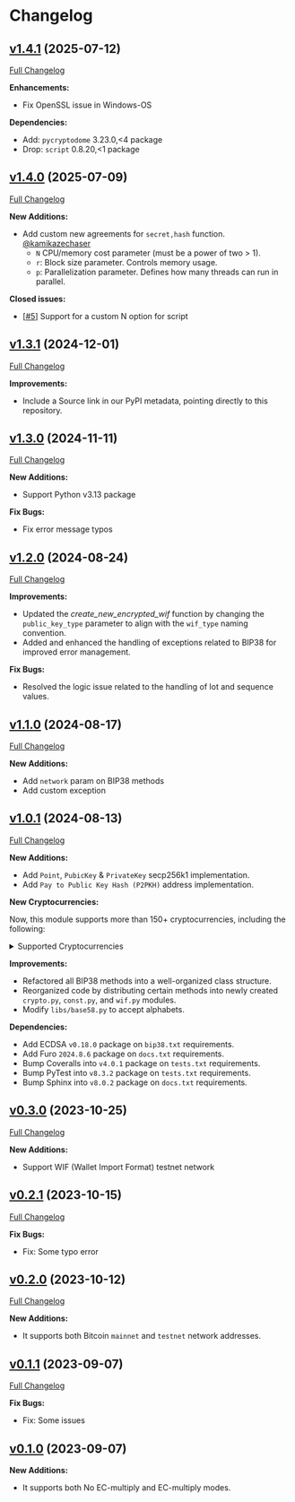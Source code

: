 # Changelog

## [v1.4.1](https://github.com/hdwallet-io/python-bip38/tree/v1.4.1) (2025-07-12)

[Full Changelog](https://github.com/hdwallet-io/python-bip38/compare/v1.4.0...v1.4.1)

**Enhancements:**

- Fix OpenSSL issue in Windows-OS

**Dependencies:**

- Add: `pycryptodome` 3.23.0,<4 package
- Drop: `script` 0.8.20,<1 package

## [v1.4.0](https://github.com/hdwallet-io/python-bip38/tree/v1.4.0) (2025-07-09)

[Full Changelog](https://github.com/hdwallet-io/python-bip38/compare/v1.3.1...v1.4.0)

**New Additions:**

- Add custom new agreements for `secret,hash` function. [@kamikazechaser](https://github.com/kamikazechaser)
  - `N` CPU/memory cost parameter (must be a power of two > 1).
  - `r`: Block size parameter. Controls memory usage.
  - `p`: Parallelization parameter. Defines how many threads can run in parallel.

**Closed issues:**

- [[#5](https://github.com/hdwallet-io/python-bip38/issues/5)] Support for a custom N option for script

## [v1.3.1](https://github.com/hdwallet-io/python-bip38/tree/v1.3.1) (2024-12-01)

[Full Changelog](https://github.com/hdwallet-io/python-bip38/compare/v1.3.0...v1.3.1)

**Improvements:**

- Include a Source link in our PyPI metadata, pointing directly to this repository.

## [v1.3.0](https://github.com/hdwallet-io/python-bip38/tree/v1.3.0) (2024-11-11)

[Full Changelog](https://github.com/hdwallet-io/python-bip38/compare/v1.2.0...v1.3.0)

**New Additions:**

- Support Python v3.13 package

**Fix Bugs:**

- Fix error message typos

## [v1.2.0](https://github.com/hdwallet-io/python-bip38/tree/v1.2.0) (2024-08-24)

[Full Changelog](https://github.com/hdwallet-io/python-bip38/compare/v1.1.0...v1.2.0)

**Improvements:**

- Updated the *create_new_encrypted_wif* function by changing the `public_key_type` parameter to align with the `wif_type` naming convention.
- Added and enhanced the handling of exceptions related to BIP38 for improved error management.

**Fix Bugs:**

- Resolved the logic issue related to the handling of lot and sequence values.

## [v1.1.0](https://github.com/hdwallet-io/python-bip38/tree/v1.1.0) (2024-08-17)

[Full Changelog](https://github.com/hdwallet-io/python-bip38/compare/v1.0.1...v1.1.0)

**New Additions:**

- Add `network` param on BIP38 methods
- Add custom exception

## [v1.0.1](https://github.com/hdwallet-io/python-bip38/tree/v1.0.1) (2024-08-13)

[Full Changelog](https://github.com/hdwallet-io/python-bip38/compare/v0.3.0...v1.0.1)

**New Additions:**

- Add `Point`, `PubicKey` & `PrivateKey` secp256k1 implementation.
- Add `Pay to Public Key Hash (P2PKH)` address implementation.

**New Cryptocurrencies:**

Now, this module supports more than 150+ cryptocurrencies, including the following:

<details>
  <summary>Supported Cryptocurrencies</summary><br/>

  <table><thead><tr><th align='left'><div style="margin: 0;">Name</div></th><th><div style="margin: 0;">Network</div></th><th><div style="margin: 0;">WIF Prefix</div></th><th><div style="margin: 0;">Address Prefix</div></th></tr></thead><tbody><tr><td align='left' rowspan='1'>Adcoin</td><td align='center'><code>mainnet</code></td><td align='center'><code>0xb0</code></td><td align='center'><code>0x17</code></td></tr><tr><td align='left' rowspan='1'>Anon</td><td align='center'><code>mainnet</code></td><td align='center'><code>0x80</code></td><td align='center'><code>0x582</code></td></tr><tr><td align='left' rowspan='1'>Argoneum</td><td align='center'><code>mainnet</code></td><td align='center'><code>0xbf</code></td><td align='center'><code>0x32</code></td></tr><tr><td align='left' rowspan='1'>Artax</td><td align='center'><code>mainnet</code></td><td align='center'><code>0x97</code></td><td align='center'><code>0x17</code></td></tr><tr><td align='left' rowspan='1'>Aryacoin</td><td align='center'><code>mainnet</code></td><td align='center'><code>0x97</code></td><td align='center'><code>0x17</code></td></tr><tr><td align='left' rowspan='1'>Asiacoin</td><td align='center'><code>mainnet</code></td><td align='center'><code>0x97</code></td><td align='center'><code>0x17</code></td></tr><tr><td align='left' rowspan='1'>Auroracoin</td><td align='center'><code>mainnet</code></td><td align='center'><code>0x97</code></td><td align='center'><code>0x17</code></td></tr><tr><td align='left' rowspan='1'>Avian</td><td align='center'><code>mainnet</code></td><td align='center'><code>0x80</code></td><td align='center'><code>0x3c</code></td></tr><tr><td align='left' rowspan='1'>Axe</td><td align='center'><code>mainnet</code></td><td align='center'><code>0xcc</code></td><td align='center'><code>0x37</code></td></tr><tr><td align='left' rowspan='1'>Bata</td><td align='center'><code>mainnet</code></td><td align='center'><code>0xa4</code></td><td align='center'><code>0x19</code></td></tr><tr><td align='left' rowspan='1'>BeetleCoin</td><td align='center'><code>mainnet</code></td><td align='center'><code>0x99</code></td><td align='center'><code>0x1a</code></td></tr><tr><td align='left' rowspan='1'>BelaCoin</td><td align='center'><code>mainnet</code></td><td align='center'><code>0x99</code></td><td align='center'><code>0x19</code></td></tr><tr><td align='left' rowspan='1'>BitCloud</td><td align='center'><code>mainnet</code></td><td align='center'><code>0x99</code></td><td align='center'><code>0x19</code></td></tr><tr><td align='left' rowspan='1'>BitSend</td><td align='center'><code>mainnet</code></td><td align='center'><code>0xcc</code></td><td align='center'><code>0x66</code></td></tr><tr><td align='left' rowspan='3'>Bitcoin</td><td align='center'><code>mainnet</code></td><td align='center'><code>0x80</code></td><td align='center'><code>0x00</code></td></tr><tr><td align='center'><code>testnet</code></td><td align='center'><code>0xef</code></td><td align='center'><code>0x6f</code></td></tr><tr><td align='center'><code>regtest</code></td><td align='center'><code>0xef</code></td><td align='center'><code>0x6f</code></td></tr><tr><td align='left' rowspan='1'>BitcoinAtom</td><td align='center'><code>mainnet</code></td><td align='center'><code>0x80</code></td><td align='center'><code>0x17</code></td></tr><tr><td align='left' rowspan='1'>BitcoinGold</td><td align='center'><code>mainnet</code></td><td align='center'><code>0x80</code></td><td align='center'><code>0x26</code></td></tr><tr><td align='left' rowspan='1'>BitcoinGreen</td><td align='center'><code>mainnet</code></td><td align='center'><code>0x2e</code></td><td align='center'><code>0x26</code></td></tr><tr><td align='left' rowspan='1'>BitcoinPlus</td><td align='center'><code>mainnet</code></td><td align='center'><code>0x99</code></td><td align='center'><code>0x19</code></td></tr><tr><td align='left' rowspan='2'>BitcoinPrivate</td><td align='center'><code>mainnet</code></td><td align='center'><code>0x80</code></td><td align='center'><code>0x1325</code></td></tr><tr><td align='center'><code>testnet</code></td><td align='center'><code>0xef</code></td><td align='center'><code>0x1957</code></td></tr><tr><td align='left' rowspan='1'>BitcoinSV</td><td align='center'><code>mainnet</code></td><td align='center'><code>0x80</code></td><td align='center'><code>0x00</code></td></tr><tr><td align='left' rowspan='1'>BitcoinZ</td><td align='center'><code>mainnet</code></td><td align='center'><code>0x80</code></td><td align='center'><code>0x1cb8</code></td></tr><tr><td align='left' rowspan='1'>Bitcore</td><td align='center'><code>mainnet</code></td><td align='center'><code>0x80</code></td><td align='center'><code>0x03</code></td></tr><tr><td align='left' rowspan='1'>Blackcoin</td><td align='center'><code>mainnet</code></td><td align='center'><code>0x99</code></td><td align='center'><code>0x19</code></td></tr><tr><td align='left' rowspan='1'>BlockStamp</td><td align='center'><code>mainnet</code></td><td align='center'><code>0x80</code></td><td align='center'><code>0x00</code></td></tr><tr><td align='left' rowspan='2'>Blocknode</td><td align='center'><code>mainnet</code></td><td align='center'><code>0x4b</code></td><td align='center'><code>0x19</code></td></tr><tr><td align='center'><code>testnet</code></td><td align='center'><code>0x89</code></td><td align='center'><code>0x55</code></td></tr><tr><td align='left' rowspan='1'>Bolivarcoin</td><td align='center'><code>mainnet</code></td><td align='center'><code>0xd5</code></td><td align='center'><code>0x55</code></td></tr><tr><td align='left' rowspan='1'>BritCoin</td><td align='center'><code>mainnet</code></td><td align='center'><code>0x99</code></td><td align='center'><code>0x19</code></td></tr><tr><td align='left' rowspan='1'>CPUChain</td><td align='center'><code>mainnet</code></td><td align='center'><code>0x80</code></td><td align='center'><code>0x1c</code></td></tr><tr><td align='left' rowspan='1'>CanadaeCoin</td><td align='center'><code>mainnet</code></td><td align='center'><code>0x9c</code></td><td align='center'><code>0x1c</code></td></tr><tr><td align='left' rowspan='1'>Cannacoin</td><td align='center'><code>mainnet</code></td><td align='center'><code>0x9c</code></td><td align='center'><code>0x1c</code></td></tr><tr><td align='left' rowspan='1'>Clams</td><td align='center'><code>mainnet</code></td><td align='center'><code>0x85</code></td><td align='center'><code>0x89</code></td></tr><tr><td align='left' rowspan='1'>ClubCoin</td><td align='center'><code>mainnet</code></td><td align='center'><code>0x99</code></td><td align='center'><code>0x1c</code></td></tr><tr><td align='left' rowspan='1'>Compcoin</td><td align='center'><code>mainnet</code></td><td align='center'><code>0x9c</code></td><td align='center'><code>0x1c</code></td></tr><tr><td align='left' rowspan='1'>CranePay</td><td align='center'><code>mainnet</code></td><td align='center'><code>0x7b</code></td><td align='center'><code>0x1c</code></td></tr><tr><td align='left' rowspan='1'>Crave</td><td align='center'><code>mainnet</code></td><td align='center'><code>0x99</code></td><td align='center'><code>0x46</code></td></tr><tr><td align='left' rowspan='2'>Dash</td><td align='center'><code>mainnet</code></td><td align='center'><code>0xcc</code></td><td align='center'><code>0x4c</code></td></tr><tr><td align='center'><code>testnet</code></td><td align='center'><code>0xef</code></td><td align='center'><code>0x8c</code></td></tr><tr><td align='left' rowspan='1'>DeepOnion</td><td align='center'><code>mainnet</code></td><td align='center'><code>0x9f</code></td><td align='center'><code>0x1f</code></td></tr><tr><td align='left' rowspan='1'>Defcoin</td><td align='center'><code>mainnet</code></td><td align='center'><code>0x9e</code></td><td align='center'><code>0x1e</code></td></tr><tr><td align='left' rowspan='1'>Denarius</td><td align='center'><code>mainnet</code></td><td align='center'><code>0x9e</code></td><td align='center'><code>0x1e</code></td></tr><tr><td align='left' rowspan='1'>Diamond</td><td align='center'><code>mainnet</code></td><td align='center'><code>0xda</code></td><td align='center'><code>0x5a</code></td></tr><tr><td align='left' rowspan='1'>DigiByte</td><td align='center'><code>mainnet</code></td><td align='center'><code>0x80</code></td><td align='center'><code>0x1e</code></td></tr><tr><td align='left' rowspan='1'>Digitalcoin</td><td align='center'><code>mainnet</code></td><td align='center'><code>0x9e</code></td><td align='center'><code>0x1e</code></td></tr><tr><td align='left' rowspan='2'>Divi</td><td align='center'><code>mainnet</code></td><td align='center'><code>0xd4</code></td><td align='center'><code>0x1e</code></td></tr><tr><td align='center'><code>testnet</code></td><td align='center'><code>0xd4</code></td><td align='center'><code>0x1e</code></td></tr><tr><td align='left' rowspan='2'>Dogecoin</td><td align='center'><code>mainnet</code></td><td align='center'><code>0xf1</code></td><td align='center'><code>0x1e</code></td></tr><tr><td align='center'><code>testnet</code></td><td align='center'><code>0xf1</code></td><td align='center'><code>0x71</code></td></tr><tr><td align='left' rowspan='1'>EDRCoin</td><td align='center'><code>mainnet</code></td><td align='center'><code>0xdd</code></td><td align='center'><code>0x5d</code></td></tr><tr><td align='left' rowspan='1'>Ecoin</td><td align='center'><code>mainnet</code></td><td align='center'><code>0xdc</code></td><td align='center'><code>0x5c</code></td></tr><tr><td align='left' rowspan='1'>Einsteinium</td><td align='center'><code>mainnet</code></td><td align='center'><code>0xa1</code></td><td align='center'><code>0x21</code></td></tr><tr><td align='left' rowspan='1'>Elastos</td><td align='center'><code>mainnet</code></td><td align='center'><code>0x80</code></td><td align='center'><code>0x21</code></td></tr><tr><td align='left' rowspan='1'>Energi</td><td align='center'><code>mainnet</code></td><td align='center'><code>0x6a</code></td><td align='center'><code>0x21</code></td></tr><tr><td align='left' rowspan='1'>EuropeCoin</td><td align='center'><code>mainnet</code></td><td align='center'><code>0xa8</code></td><td align='center'><code>0x21</code></td></tr><tr><td align='left' rowspan='2'>Evrmore</td><td align='center'><code>mainnet</code></td><td align='center'><code>0x80</code></td><td align='center'><code>0x21</code></td></tr><tr><td align='center'><code>testnet</code></td><td align='center'><code>0xef</code></td><td align='center'><code>0x6f</code></td></tr><tr><td align='left' rowspan='1'>ExclusiveCoin</td><td align='center'><code>mainnet</code></td><td align='center'><code>0xa1</code></td><td align='center'><code>0x21</code></td></tr><tr><td align='left' rowspan='2'>FIX</td><td align='center'><code>mainnet</code></td><td align='center'><code>0x3c</code></td><td align='center'><code>0x23</code></td></tr><tr><td align='center'><code>testnet</code></td><td align='center'><code>0xed</code></td><td align='center'><code>0x4c</code></td></tr><tr><td align='left' rowspan='1'>Feathercoin</td><td align='center'><code>mainnet</code></td><td align='center'><code>0x8e</code></td><td align='center'><code>0x0e</code></td></tr><tr><td align='left' rowspan='1'>Firo</td><td align='center'><code>mainnet</code></td><td align='center'><code>0xd2</code></td><td align='center'><code>0x52</code></td></tr><tr><td align='left' rowspan='1'>Firstcoin</td><td align='center'><code>mainnet</code></td><td align='center'><code>0xa3</code></td><td align='center'><code>0x23</code></td></tr><tr><td align='left' rowspan='1'>Flashcoin</td><td align='center'><code>mainnet</code></td><td align='center'><code>0xc4</code></td><td align='center'><code>0x44</code></td></tr><tr><td align='left' rowspan='1'>Flux</td><td align='center'><code>mainnet</code></td><td align='center'><code>0x80</code></td><td align='center'><code>0x1cb8</code></td></tr><tr><td align='left' rowspan='2'>Foxdcoin</td><td align='center'><code>mainnet</code></td><td align='center'><code>0x80</code></td><td align='center'><code>0x23</code></td></tr><tr><td align='center'><code>testnet</code></td><td align='center'><code>0xef</code></td><td align='center'><code>0x5f</code></td></tr><tr><td align='left' rowspan='1'>FujiCoin</td><td align='center'><code>mainnet</code></td><td align='center'><code>0xa4</code></td><td align='center'><code>0x24</code></td></tr><tr><td align='left' rowspan='1'>GCRCoin</td><td align='center'><code>mainnet</code></td><td align='center'><code>0x9a</code></td><td align='center'><code>0x26</code></td></tr><tr><td align='left' rowspan='1'>GameCredits</td><td align='center'><code>mainnet</code></td><td align='center'><code>0xa6</code></td><td align='center'><code>0x26</code></td></tr><tr><td align='left' rowspan='1'>GoByte</td><td align='center'><code>mainnet</code></td><td align='center'><code>0xc6</code></td><td align='center'><code>0x26</code></td></tr><tr><td align='left' rowspan='1'>Gridcoin</td><td align='center'><code>mainnet</code></td><td align='center'><code>0xbe</code></td><td align='center'><code>0x3e</code></td></tr><tr><td align='left' rowspan='2'>GroestlCoin</td><td align='center'><code>mainnet</code></td><td align='center'><code>0x80</code></td><td align='center'><code>0x24</code></td></tr><tr><td align='center'><code>testnet</code></td><td align='center'><code>0xef</code></td><td align='center'><code>0x6f</code></td></tr><tr><td align='left' rowspan='1'>Gulden</td><td align='center'><code>mainnet</code></td><td align='center'><code>0x62</code></td><td align='center'><code>0x26</code></td></tr><tr><td align='left' rowspan='1'>Helleniccoin</td><td align='center'><code>mainnet</code></td><td align='center'><code>0xb0</code></td><td align='center'><code>0x30</code></td></tr><tr><td align='left' rowspan='1'>Hempcoin</td><td align='center'><code>mainnet</code></td><td align='center'><code>0xa8</code></td><td align='center'><code>0x28</code></td></tr><tr><td align='left' rowspan='1'>Horizen</td><td align='center'><code>mainnet</code></td><td align='center'><code>0x80</code></td><td align='center'><code>0x2089</code></td></tr><tr><td align='left' rowspan='1'>Hush</td><td align='center'><code>mainnet</code></td><td align='center'><code>0x80</code></td><td align='center'><code>0x1cb8</code></td></tr><tr><td align='left' rowspan='1'>IXCoin</td><td align='center'><code>mainnet</code></td><td align='center'><code>0x80</code></td><td align='center'><code>0x8a</code></td></tr><tr><td align='left' rowspan='1'>InsaneCoin</td><td align='center'><code>mainnet</code></td><td align='center'><code>0x37</code></td><td align='center'><code>0x66</code></td></tr><tr><td align='left' rowspan='1'>InternetOfPeople</td><td align='center'><code>mainnet</code></td><td align='center'><code>0x31</code></td><td align='center'><code>0x75</code></td></tr><tr><td align='left' rowspan='1'>Jumbucks</td><td align='center'><code>mainnet</code></td><td align='center'><code>0xab</code></td><td align='center'><code>0x2b</code></td></tr><tr><td align='left' rowspan='1'>Kobocoin</td><td align='center'><code>mainnet</code></td><td align='center'><code>0xa3</code></td><td align='center'><code>0x23</code></td></tr><tr><td align='left' rowspan='1'>Komodo</td><td align='center'><code>mainnet</code></td><td align='center'><code>0xbc</code></td><td align='center'><code>0x3c</code></td></tr><tr><td align='left' rowspan='1'>LBRYCredits</td><td align='center'><code>mainnet</code></td><td align='center'><code>0x1c</code></td><td align='center'><code>0x55</code></td></tr><tr><td align='left' rowspan='1'>Landcoin</td><td align='center'><code>mainnet</code></td><td align='center'><code>0xb0</code></td><td align='center'><code>0x30</code></td></tr><tr><td align='left' rowspan='1'>Linx</td><td align='center'><code>mainnet</code></td><td align='center'><code>0xcb</code></td><td align='center'><code>0x4b</code></td></tr><tr><td align='left' rowspan='2'>Litecoin</td><td align='center'><code>mainnet</code></td><td align='center'><code>0xb0</code></td><td align='center'><code>0x30</code></td></tr><tr><td align='center'><code>testnet</code></td><td align='center'><code>0xef</code></td><td align='center'><code>0x6f</code></td></tr><tr><td align='left' rowspan='1'>LitecoinCash</td><td align='center'><code>mainnet</code></td><td align='center'><code>0xb0</code></td><td align='center'><code>0x1c</code></td></tr><tr><td align='left' rowspan='1'>LitecoinZ</td><td align='center'><code>mainnet</code></td><td align='center'><code>0x80</code></td><td align='center'><code>0xab3</code></td></tr><tr><td align='left' rowspan='1'>Lkrcoin</td><td align='center'><code>mainnet</code></td><td align='center'><code>0xb0</code></td><td align='center'><code>0x30</code></td></tr><tr><td align='left' rowspan='1'>Lynx</td><td align='center'><code>mainnet</code></td><td align='center'><code>0xad</code></td><td align='center'><code>0x2d</code></td></tr><tr><td align='left' rowspan='1'>Mazacoin</td><td align='center'><code>mainnet</code></td><td align='center'><code>0xe0</code></td><td align='center'><code>0x32</code></td></tr><tr><td align='left' rowspan='1'>Megacoin</td><td align='center'><code>mainnet</code></td><td align='center'><code>0xb2</code></td><td align='center'><code>0x32</code></td></tr><tr><td align='left' rowspan='1'>Minexcoin</td><td align='center'><code>mainnet</code></td><td align='center'><code>0x80</code></td><td align='center'><code>0x4b</code></td></tr><tr><td align='left' rowspan='1'>Monacoin</td><td align='center'><code>mainnet</code></td><td align='center'><code>0xb0</code></td><td align='center'><code>0x32</code></td></tr><tr><td align='left' rowspan='1'>Monk</td><td align='center'><code>mainnet</code></td><td align='center'><code>0x37</code></td><td align='center'><code>0x33</code></td></tr><tr><td align='left' rowspan='1'>Myriadcoin</td><td align='center'><code>mainnet</code></td><td align='center'><code>0xb2</code></td><td align='center'><code>0x32</code></td></tr><tr><td align='left' rowspan='1'>NIX</td><td align='center'><code>mainnet</code></td><td align='center'><code>0x80</code></td><td align='center'><code>0x26</code></td></tr><tr><td align='left' rowspan='1'>Namecoin</td><td align='center'><code>mainnet</code></td><td align='center'><code>0x80</code></td><td align='center'><code>0x34</code></td></tr><tr><td align='left' rowspan='1'>Navcoin</td><td align='center'><code>mainnet</code></td><td align='center'><code>0x96</code></td><td align='center'><code>0x35</code></td></tr><tr><td align='left' rowspan='1'>Neblio</td><td align='center'><code>mainnet</code></td><td align='center'><code>0xb5</code></td><td align='center'><code>0x35</code></td></tr><tr><td align='left' rowspan='1'>Neoscoin</td><td align='center'><code>mainnet</code></td><td align='center'><code>0xb1</code></td><td align='center'><code>0x35</code></td></tr><tr><td align='left' rowspan='1'>Neurocoin</td><td align='center'><code>mainnet</code></td><td align='center'><code>0xb5</code></td><td align='center'><code>0x35</code></td></tr><tr><td align='left' rowspan='1'>NewYorkCoin</td><td align='center'><code>mainnet</code></td><td align='center'><code>0xbc</code></td><td align='center'><code>0x3c</code></td></tr><tr><td align='left' rowspan='1'>Novacoin</td><td align='center'><code>mainnet</code></td><td align='center'><code>0x88</code></td><td align='center'><code>0x08</code></td></tr><tr><td align='left' rowspan='1'>NuBits</td><td align='center'><code>mainnet</code></td><td align='center'><code>0x96</code></td><td align='center'><code>0x19</code></td></tr><tr><td align='left' rowspan='1'>NuShares</td><td align='center'><code>mainnet</code></td><td align='center'><code>0x95</code></td><td align='center'><code>0x3f</code></td></tr><tr><td align='left' rowspan='1'>OKCash</td><td align='center'><code>mainnet</code></td><td align='center'><code>0x03</code></td><td align='center'><code>0x37</code></td></tr><tr><td align='left' rowspan='2'>Omni</td><td align='center'><code>mainnet</code></td><td align='center'><code>0x80</code></td><td align='center'><code>0x00</code></td></tr><tr><td align='center'><code>testnet</code></td><td align='center'><code>0xef</code></td><td align='center'><code>0x6f</code></td></tr><tr><td align='left' rowspan='1'>Onix</td><td align='center'><code>mainnet</code></td><td align='center'><code>0xcb</code></td><td align='center'><code>0x4b</code></td></tr><tr><td align='left' rowspan='1'>Particl</td><td align='center'><code>mainnet</code></td><td align='center'><code>0x6c</code></td><td align='center'><code>0x38</code></td></tr><tr><td align='left' rowspan='1'>Peercoin</td><td align='center'><code>mainnet</code></td><td align='center'><code>0xb7</code></td><td align='center'><code>0x37</code></td></tr><tr><td align='left' rowspan='1'>Pesobit</td><td align='center'><code>mainnet</code></td><td align='center'><code>0xb7</code></td><td align='center'><code>0x37</code></td></tr><tr><td align='left' rowspan='1'>Phore</td><td align='center'><code>mainnet</code></td><td align='center'><code>0xd4</code></td><td align='center'><code>0x37</code></td></tr><tr><td align='left' rowspan='1'>Pinkcoin</td><td align='center'><code>mainnet</code></td><td align='center'><code>0x83</code></td><td align='center'><code>0x03</code></td></tr><tr><td align='left' rowspan='2'>Pivx</td><td align='center'><code>mainnet</code></td><td align='center'><code>0xd4</code></td><td align='center'><code>0x1e</code></td></tr><tr><td align='center'><code>testnet</code></td><td align='center'><code>0xef</code></td><td align='center'><code>0x8b</code></td></tr><tr><td align='left' rowspan='1'>PoSWCoin</td><td align='center'><code>mainnet</code></td><td align='center'><code>0xb7</code></td><td align='center'><code>0x37</code></td></tr><tr><td align='left' rowspan='1'>Potcoin</td><td align='center'><code>mainnet</code></td><td align='center'><code>0xb7</code></td><td align='center'><code>0x37</code></td></tr><tr><td align='left' rowspan='1'>ProjectCoin</td><td align='center'><code>mainnet</code></td><td align='center'><code>0x75</code></td><td align='center'><code>0x37</code></td></tr><tr><td align='left' rowspan='1'>Putincoin</td><td align='center'><code>mainnet</code></td><td align='center'><code>0xb7</code></td><td align='center'><code>0x37</code></td></tr><tr><td align='left' rowspan='2'>Qtum</td><td align='center'><code>mainnet</code></td><td align='center'><code>0x80</code></td><td align='center'><code>0x3a</code></td></tr><tr><td align='center'><code>testnet</code></td><td align='center'><code>0xef</code></td><td align='center'><code>0x78</code></td></tr><tr><td align='left' rowspan='2'>RSK</td><td align='center'><code>mainnet</code></td><td align='center'><code>0x80</code></td><td align='center'><code>0x00</code></td></tr><tr><td align='center'><code>testnet</code></td><td align='center'><code>0xef</code></td><td align='center'><code>0x6f</code></td></tr><tr><td align='left' rowspan='1'>Rapids</td><td align='center'><code>mainnet</code></td><td align='center'><code>0x2e</code></td><td align='center'><code>0x3d</code></td></tr><tr><td align='left' rowspan='2'>Ravencoin</td><td align='center'><code>mainnet</code></td><td align='center'><code>0x80</code></td><td align='center'><code>0x3c</code></td></tr><tr><td align='center'><code>testnet</code></td><td align='center'><code>0x80</code></td><td align='center'><code>0x6f</code></td></tr><tr><td align='left' rowspan='1'>Reddcoin</td><td align='center'><code>mainnet</code></td><td align='center'><code>0xbd</code></td><td align='center'><code>0x3d</code></td></tr><tr><td align='left' rowspan='1'>Ripple</td><td align='center'><code>mainnet</code></td><td align='center'><code>0x80</code></td><td align='center'><code>0x00</code></td></tr><tr><td align='left' rowspan='1'>Ritocoin</td><td align='center'><code>mainnet</code></td><td align='center'><code>0x8b</code></td><td align='center'><code>0x19</code></td></tr><tr><td align='left' rowspan='1'>Rubycoin</td><td align='center'><code>mainnet</code></td><td align='center'><code>0xbc</code></td><td align='center'><code>0x3c</code></td></tr><tr><td align='left' rowspan='1'>Safecoin</td><td align='center'><code>mainnet</code></td><td align='center'><code>0xbd</code></td><td align='center'><code>0x3d</code></td></tr><tr><td align='left' rowspan='1'>Saluscoin</td><td align='center'><code>mainnet</code></td><td align='center'><code>0xbf</code></td><td align='center'><code>0x3f</code></td></tr><tr><td align='left' rowspan='1'>Scribe</td><td align='center'><code>mainnet</code></td><td align='center'><code>0x6e</code></td><td align='center'><code>0x3c</code></td></tr><tr><td align='left' rowspan='2'>ShadowCash</td><td align='center'><code>mainnet</code></td><td align='center'><code>0xbf</code></td><td align='center'><code>0x3f</code></td></tr><tr><td align='center'><code>testnet</code></td><td align='center'><code>0xff</code></td><td align='center'><code>0x7f</code></td></tr><tr><td align='left' rowspan='2'>Slimcoin</td><td align='center'><code>mainnet</code></td><td align='center'><code>0x46</code></td><td align='center'><code>0x3f</code></td></tr><tr><td align='center'><code>testnet</code></td><td align='center'><code>0x57</code></td><td align='center'><code>0x6f</code></td></tr><tr><td align='left' rowspan='1'>Smileycoin</td><td align='center'><code>mainnet</code></td><td align='center'><code>0x05</code></td><td align='center'><code>0x19</code></td></tr><tr><td align='left' rowspan='1'>Solarcoin</td><td align='center'><code>mainnet</code></td><td align='center'><code>0x92</code></td><td align='center'><code>0x12</code></td></tr><tr><td align='left' rowspan='2'>Stash</td><td align='center'><code>mainnet</code></td><td align='center'><code>0xcc</code></td><td align='center'><code>0x4c</code></td></tr><tr><td align='center'><code>testnet</code></td><td align='center'><code>0xef</code></td><td align='center'><code>0x8c</code></td></tr><tr><td align='left' rowspan='2'>Stratis</td><td align='center'><code>mainnet</code></td><td align='center'><code>0xbf</code></td><td align='center'><code>0x3f</code></td></tr><tr><td align='center'><code>testnet</code></td><td align='center'><code>0xbf</code></td><td align='center'><code>0x41</code></td></tr><tr><td align='left' rowspan='2'>Sugarchain</td><td align='center'><code>mainnet</code></td><td align='center'><code>0x80</code></td><td align='center'><code>0x3f</code></td></tr><tr><td align='center'><code>testnet</code></td><td align='center'><code>0xef</code></td><td align='center'><code>0x42</code></td></tr><tr><td align='left' rowspan='1'>Syscoin</td><td align='center'><code>mainnet</code></td><td align='center'><code>0x80</code></td><td align='center'><code>0x3f</code></td></tr><tr><td align='left' rowspan='1'>TOACoin</td><td align='center'><code>mainnet</code></td><td align='center'><code>0xc1</code></td><td align='center'><code>0x41</code></td></tr><tr><td align='left' rowspan='2'>TWINS</td><td align='center'><code>mainnet</code></td><td align='center'><code>0x42</code></td><td align='center'><code>0x49</code></td></tr><tr><td align='center'><code>testnet</code></td><td align='center'><code>0xed</code></td><td align='center'><code>0x4c</code></td></tr><tr><td align='left' rowspan='1'>ThoughtAI</td><td align='center'><code>mainnet</code></td><td align='center'><code>0x7b</code></td><td align='center'><code>0x07</code></td></tr><tr><td align='left' rowspan='1'>UltimateSecureCash</td><td align='center'><code>mainnet</code></td><td align='center'><code>0xbf</code></td><td align='center'><code>0x44</code></td></tr><tr><td align='left' rowspan='1'>Unobtanium</td><td align='center'><code>mainnet</code></td><td align='center'><code>0xe0</code></td><td align='center'><code>0x82</code></td></tr><tr><td align='left' rowspan='1'>Vcash</td><td align='center'><code>mainnet</code></td><td align='center'><code>0xc7</code></td><td align='center'><code>0x47</code></td></tr><tr><td align='left' rowspan='1'>Verge</td><td align='center'><code>mainnet</code></td><td align='center'><code>0x9e</code></td><td align='center'><code>0x1e</code></td></tr><tr><td align='left' rowspan='1'>Vertcoin</td><td align='center'><code>mainnet</code></td><td align='center'><code>0x80</code></td><td align='center'><code>0x47</code></td></tr><tr><td align='left' rowspan='2'>Viacoin</td><td align='center'><code>mainnet</code></td><td align='center'><code>0xc7</code></td><td align='center'><code>0x47</code></td></tr><tr><td align='center'><code>testnet</code></td><td align='center'><code>0xff</code></td><td align='center'><code>0x7f</code></td></tr><tr><td align='left' rowspan='1'>VirtualCash</td><td align='center'><code>mainnet</code></td><td align='center'><code>0xc7</code></td><td align='center'><code>0x47</code></td></tr><tr><td align='left' rowspan='1'>Vivo</td><td align='center'><code>mainnet</code></td><td align='center'><code>0xc6</code></td><td align='center'><code>0x46</code></td></tr><tr><td align='left' rowspan='1'>Voxels</td><td align='center'><code>mainnet</code></td><td align='center'><code>0xc6</code></td><td align='center'><code>0x46</code></td></tr><tr><td align='left' rowspan='1'>Wagerr</td><td align='center'><code>mainnet</code></td><td align='center'><code>0xc7</code></td><td align='center'><code>0x49</code></td></tr><tr><td align='left' rowspan='1'>Whitecoin</td><td align='center'><code>mainnet</code></td><td align='center'><code>0xc9</code></td><td align='center'><code>0x49</code></td></tr><tr><td align='left' rowspan='1'>Wincoin</td><td align='center'><code>mainnet</code></td><td align='center'><code>0xc9</code></td><td align='center'><code>0x49</code></td></tr><tr><td align='left' rowspan='1'>XUEZ</td><td align='center'><code>mainnet</code></td><td align='center'><code>0xd4</code></td><td align='center'><code>0x4b</code></td></tr><tr><td align='left' rowspan='1'>Ycash</td><td align='center'><code>mainnet</code></td><td align='center'><code>0x80</code></td><td align='center'><code>0x1c28</code></td></tr><tr><td align='left' rowspan='1'>ZClassic</td><td align='center'><code>mainnet</code></td><td align='center'><code>0x80</code></td><td align='center'><code>0x1cb8</code></td></tr><tr><td align='left' rowspan='2'>Zcash</td><td align='center'><code>mainnet</code></td><td align='center'><code>0x80</code></td><td align='center'><code>0x1cb8</code></td></tr><tr><td align='center'><code>testnet</code></td><td align='center'><code>0xef</code></td><td align='center'><code>0x1d25</code></td></tr><tr><td align='left' rowspan='1'>Zetacoin</td><td align='center'><code>mainnet</code></td><td align='center'><code>0xe0</code></td><td align='center'><code>0x50</code></td></tr><tr><td align='left' rowspan='1'>ZooBC</td><td align='center'><code>mainnet</code></td><td align='center'><code>0x80</code></td><td align='center'><code>0x00</code></td></tr><tr><td align='left' rowspan='1'>eGulden</td><td align='center'><code>mainnet</code></td><td align='center'><code>0xb0</code></td><td align='center'><code>0x30</code></td></tr></tbody></table>

</details>

**Improvements:**

- Refactored all BIP38 methods into a well-organized class structure.
- Reorganized code by distributing certain methods into newly created `crypto.py`, `const.py`, and `wif.py` modules.
- Modify `libs/base58.py` to accept alphabets.

**Dependencies:**

- Add ECDSA `v0.18.0` package on `bip38.txt` requirements.
- Add Furo `2024.8.6` package on `docs.txt` requirements.
- Bump Coveralls into `v4.0.1` package on `tests.txt` requirements.
- Bump PyTest into `v8.3.2` package on `tests.txt` requirements.
- Bump Sphinx into `v8.0.2` package on `docs.txt` requirements.

## [v0.3.0](https://github.com/hdwallet-io/python-bip38/tree/v0.3.0) (2023-10-25)

[Full Changelog](https://github.com/hdwallet-io/python-bip38/compare/v0.2.1...v0.3.0)

**New Additions:**

- Support WIF (Wallet Import Format) testnet network

## [v0.2.1](https://github.com/hdwallet-io/python-bip38/tree/v0.2.1) (2023-10-15)

[Full Changelog](https://github.com/hdwallet-io/python-bip38/compare/v0.2.0...v0.2.1)

**Fix Bugs:**

- Fix: Some typo error

## [v0.2.0](https://github.com/hdwallet-io/python-bip38/tree/v0.2.0) (2023-10-12)

[Full Changelog](https://github.com/hdwallet-io/python-bip38/compare/v0.1.1...v0.2.0)

**New Additions:**

- It supports both Bitcoin `mainnet` and `testnet` network addresses.

## [v0.1.1](https://github.com/hdwallet-io/python-bip38/tree/v0.1.1) (2023-09-07)

[Full Changelog](https://github.com/hdwallet-io/python-bip38/compare/v0.1.0...v0.1.1)

**Fix Bugs:**

- Fix: Some issues

## [v0.1.0](https://github.com/hdwallet-io/python-bip38/tree/v0.1.0) (2023-09-07)

**New Additions:**

- It supports both No EC-multiply and EC-multiply modes.
